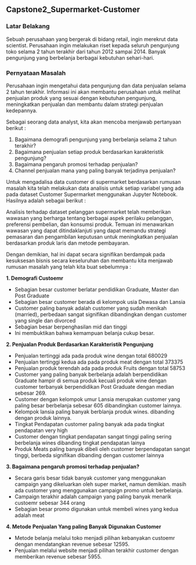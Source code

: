 ## **Capstone2_Supermarket-Customer**

### **Latar Belakang**

Sebuah perusahaan yang bergerak di bidang retail, ingin merekrut data scientist. Perusahaan ingin melakukan riset kepada seluruh pengunjung toko selama 2 tahun terakhir dari tahun 2012 sampai 2014. Banyak pengunjung yang berbelanja berbagai kebutuhan sehari-hari. 

### **Pernyataan Masalah**

Perusahaan ingin mengetahui data pengunjung dan data penjualan selama 2 tahun terakhir. Informasi ini akan membantu perusahaan untuk melihat penjualan produk yang sesuai dengan kebutuhan pengunjung, meningkatkan penjualan dan membantu dalam strategi penjualan kedepannya.

Sebagai seorang data analyst, kita akan mencoba menjawab pertanyaan berikut :

1. Bagaimana demografi pengunjung yang berbelanja selama 2 tahun terakhir?
2. Bagaimana penjualan setiap produk berdasarkan karakteristik pengunjung?
3. Bagaimana pengaruh promosi terhadap penjualan?
4. Channel penjualan mana yang paling banyak terjadinya penjualan?

Untuk mengadalisa data customer di supermarket berdasarkan rumusan masalah kita telah melakukan data analisis untuk setiap variabel yang ada pada dataset Customer Supermarket menggunakan Jupyter Notebook.
Hasilnya adalah sebagai berikut :

Analisis terhadap dataset pelanggan supermarket telah memberikan wawasan yang berharga tentang berbagai aspek perilaku pelanggan, preferensi pembelian, dan konsumsi produk. Temuan ini menawarkan wawasan yang dapat ditindaklanjuti yang dapat memandu strategi pemasaran dan pengambilan keputusan untuk meningkatkan penjualan berdasarkan produk laris dan metode pembayaran. 

Dengan demikian, hal ini dapat secara signifikan berdampak pada kesuksesan bisnis secara keseluruhan dan membantu kita menjawab rumusan masalah yang telah kita buat sebelumnya :

**1. Demografi Custoemr**

- Sebagian besar customer berlatar pendidikan Graduate, Master dan Post Graduate
- Sebagian besar customer berada di kelompok usia Dewasa dan Lansia
- Customer paling banyak adalah customer yang sudah menikah (married), perbedaan sangat signifikan dibandingkan dengan customer yang single dan divorced
- Sebagian besar berpenghasilan mid dan tinggi
- Ini membuktikan bahwa kemampuan belanja cukup besar.

**2. Penjualan Produk Berdasarkan Karakteristik Pengunjung**
- Penjualan tertinggi ada pada produk wine dengan total 680029
- Penjualan tertinggi kedua ada pada produk meat dengan total 373375
- Penjualan produk terendah ada pada produk Fruits dengan total 58753
- Customer yang paling banyak berbelanja adalah berpendidikan Graduate  hampir di semua produk kecuali produk wine dengan customer terbanyak berpendidikan Post Graduate dengan median sebesar 269.
- Customer dengan kelompok umur Lansia merupakan customer yang paling besar berbelanja sebesar 605 dibandingkan customer lainnya.
- Kelompok lansia paling banyak berblanja produk wines. dibanding dengan produk lainnya.
- Tingkat Pendapatan customer paling banyak ada pada tingkat pendapatan very high
- Customer dengan tingkat pendapatan sangat tinggi paling sering berbelanja wines dibanding tingkat pendapatan lainya
- Produk Meats paling banyak dibeli oleh customer berpendapatan sangat tinggi, berbeda signifikan dibanding dengan customer lainnya

**3. Bagaimana pengaruh promosi terhadap penjualan?**
- Secara garis besar tidak banyak customer yang menggunakan campaign yang dikeluarkan oleh super market, namun demikian. masih ada customer yang menggunakan campaign promo untuk berbelanja.
- Campaign terakhir adalah campaign yang paling banyak menarik custoemr sebesar 344 orang
- Sebagian besar promo digunakan untuk membeli wines  yang kedua adalah meat


**4. Metode Penjualan Yang paling Banyak Digunakan Customer**
- Metode belanja melalui toko menjadi pilihan kebanyakan custoemr dengan mendatangkan revenue sebesar 12595.
- Penjualan melalui website menjadi pilihan terakhir customer dengan memberikan revenue sebesar 5955. 
